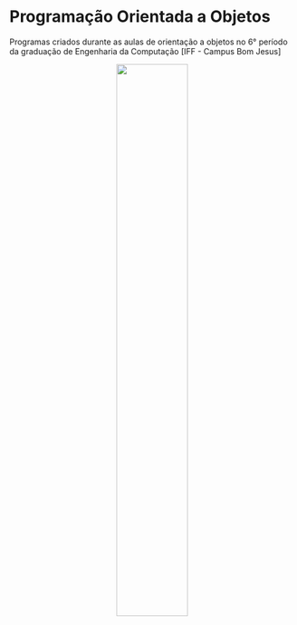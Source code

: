 
# Programação Orientada a Objetos

Programas criados durante as aulas de orientação a objetos no 6° período da graduação de Engenharia da Computação
[IFF - Campus Bom Jesus] 


<p align=center>
        <img src="https://portal1.iff.edu.br/reitoria/diretorias-sistemicas/diretoria-de-comunicacao/assinatura-visual/png-horiz-bom-jesus.png" width=50%>
</p>


